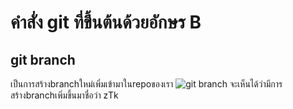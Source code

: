 # คำสั่ง git ที่ขึ้นต้นด้วยอักษร B

## git branch
เป็นการสร้างbranchใหม่เพิ่มเข้ามาในrepoของเรา
![git branch](https://github.com/ThanaloekKaisai/Git_A-Z_Mission_65030096/assets/144195683/569acde8-da68-4cb5-b3af-18cbab6b0726)
จะเห็นได้ว่ามีการสร้างbranchเพิ่มขึ้นมาชื่อว่า zTk
